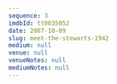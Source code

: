 ```yaml
---
sequence: 3
imdbId: tt0035052
date: 2007-10-09
slug: meet-the-stewarts-1942
medium: null
venue: null
venueNotes: null
mediumNotes: null
---
```


